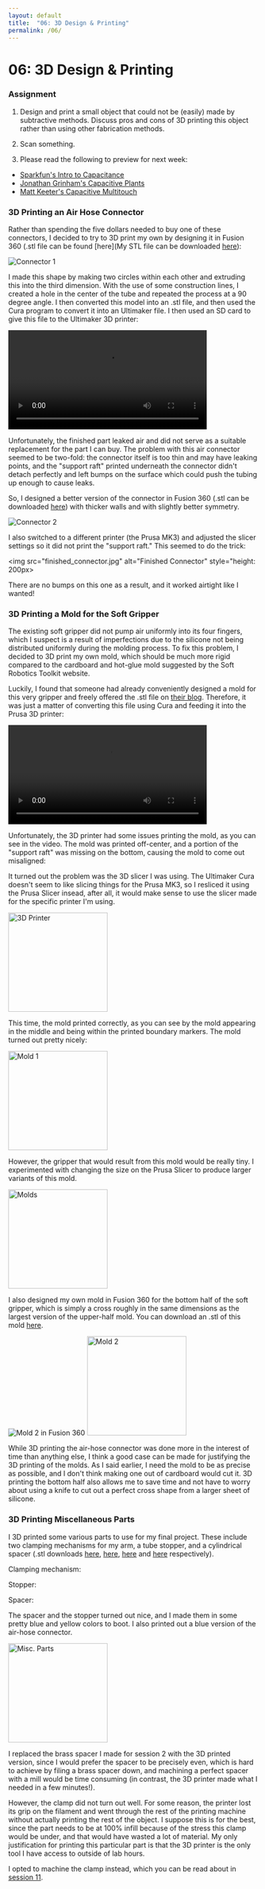 ```yaml
---
layout: default
title:  "06: 3D Design & Printing"
permalink: /06/
---
```


# 06: 3D Design & Printing

### Assignment

1. Design and print a small object that could not be (easily) made by subtractive methods. Discuss pros and cons of 3D printing this object rather than using other fabrication methods.

2. Scan something.

3. Please read the following to preview for next week:

- [Sparkfun's Intro to Capacitance](https://learn.sparkfun.com/tutorials/capacitors/all)
- [Jonathan Grinham's Capacitive Plants](http://fab.cba.mit.edu/classes/863.13/people/Jonathan_Grinham/index.html)
- [Matt Keeter's Capacitive Multitouch](http://fab.cba.mit.edu/classes/863.11/people/matthew.keeter/multitouch/index.html)

### 3D Printing an Air Hose Connector

Rather than spending the five dollars needed to buy one of these connectors, I decided to try to 3D print my own by designing it in Fusion 360 (.stl file can be found [here](My STL file can be downloaded [here](https://kem406.github.io/PHYS-S12/06/triconnector1.stl)\):

<img src="connector.png" alt="Connector 1">

I made this shape by making two circles within each other and extruding this into the third dimension. With the use of some construction lines, I created a hole in the center of the tube and repeated the process at a 90 degree angle. I then converted this model into an .stl file, and then used the Cura program to convert it into an Ultimaker file. I then used an SD card to give this file to the Ultimaker 3D printer:

<video width="400" controls>
	<source src="fab1.mp4" type="video/mp4">
</video>

Unfortunately, the finished part leaked air and did not serve as a suitable replacement for the part I can buy. The problem with this air connector seemed to be two-fold: the connector itself is too thin and may have leaking points, and the "support raft" printed underneath the connector didn't detach perfectly and left bumps on the surface which could push the tubing up enough to cause leaks.

So, I designed a better version of the connector in Fusion 360 (.stl can be downloaded [here](https://kem406.github.io/PHYS-S12/06/triconnector1.stl)\) with thicker walls and with slightly better symmetry.

<img src="connector.png" alt="Connector 2">

I also switched to a different printer (the Prusa MK3) and adjusted the slicer settings so it did not print the "support raft." This seemed to do the trick:

<img src="finished_connector.jpg" alt="Finished Connector" style="height: 200px>

There are no bumps on this one as a result, and it worked airtight like I wanted!

### 3D Printing a Mold for the Soft Gripper

The existing soft gripper did not pump air uniformly into its four fingers, which I suspect is a result of imperfections due to the silicone not being distributed uniformly during the molding process. To fix this problem, I decided to 3D print my own mold, which should be much more rigid compared to the cardboard and hot-glue mold suggested by the Soft Robotics Toolkit website.

Luckily, I found that someone had already conveniently designed a mold for this very gripper and freely offered the .stl file on [their blog](https://www.instructables.com/id/Air-Powered-Soft-Robotic-Gripper/). Therefore, it was just a matter of converting this file using Cura and feeding it into the Prusa 3D printer:

<video width="400" controls>
	<source src="fab2.mp4" type="video/mp4">
</video>

Unfortunately, the 3D printer had some issues printing the mold, as you can see in the video. The mold was printed off-center, and a portion of the "support raft" was missing on the bottom, causing the mold to come out misaligned:

It turned out the problem was the 3D slicer I was using. The Ultimaker Cura doesn't seem to like slicing things for the Prusa MK3, so I resliced it using the Prusa Slicer insead, after all, it would make sense to use the slicer made for the specific printer I'm using.

<img src="3dprint.jpg" alt="3D Printer" style="height: 200px; max-width: 48%">

This time, the mold printed correctly, as you can see by the mold appearing in the middle and being within the printed boundary markers. The mold turned out pretty nicely:

<img src="mold1.jpg" alt="Mold 1" style="height: 200px; max-width: 48%">

However, the gripper that would result from this mold would be really tiny. I experimented with changing the size on the Prusa Slicer to produce larger variants of this mold.

<img src="molds.jpg" alt="Molds" style="height: 200px; max-width: 48%">

I also designed my own mold in Fusion 360 for the bottom half of the soft gripper, which is simply a cross roughly in the same dimensions as the largest version of the upper-half mold. You can download an .stl of this mold [here](https://kem406.github.io/PHYS-S12/06/gripperfoot.stl).

<img src="foot.png" alt="Mold 2 in Fusion 360">

<img src="mold2.jpg" alt="Mold 2" style="height: 200px; max-width: 48%">

While 3D printing the air-hose connector was done more in the interest of time than anything else, I think a good case can be made for justifying the 3D printing of the molds. As I said earlier, I need the mold to be as precise as possible, and I don't think making one out of cardboard would cut it. 3D printing the bottom half also allows me to save time and not have to worry about using a knife to cut out a perfect cross shape from a larger sheet of silicone.

### 3D Printing Miscellaneous Parts

I 3D printed some various parts to use for my final project. These include two clamping mechanisms for my arm, a tube stopper, and a cylindrical spacer (.stl downloads [here](https://kem406.github.io/PHYS-S12/06/clamp1.stl), [here](https://kem406.github.io/PHYS-S12/06/clamp2.stl), [here](https://kem406.github.io/PHYS-S12/06/stopper.stl) and [here](https://kem406.github.io/PHYS-S12/06/spacer.stl) respectively).

Clamping mechanism:

Stopper:

Spacer:

The spacer and the stopper turned out nice, and I made them in some pretty blue and yellow colors to boot. I also printed out a blue version of the air-hose connector.

<img src="blueyellow.jpg" alt="Misc. Parts" style="height: 200px; max-width: 48%">

I replaced the brass spacer I made for session 2 with the 3D printed version, since I would prefer the spacer to be precisely even, which is hard to achieve by filing a brass spacer down, and machining a perfect spacer with a mill would be time consuming (in contrast, the 3D printer made what I needed in a few minutes!).

However, the clamp did not turn out well. For some reason, the printer lost its grip on the filament and went through the rest of the printing machine without actually printing the rest of the object. I suppose this is for the best, since the part needs to be at 100% infill because of the stress this clamp would be under, and that would have wasted a lot of material. My only justification for printing this particular part is that the 3D printer is the only tool I have access to outside of lab hours.

I opted to machine the clamp instead, which you can be read about in [session 11](https://kem406.github.io/PHYS-S12/11/).
